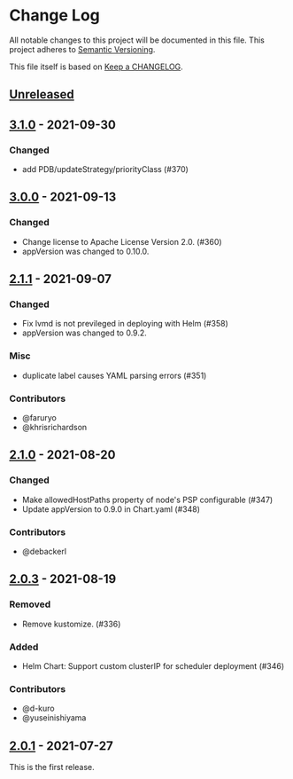 # Change Log

All notable changes to this project will be documented in this file.
This project adheres to [Semantic Versioning](http://semver.org/).

This file itself is based on [Keep a CHANGELOG](https://keepachangelog.com/en/0.3.0/).

## [Unreleased]

## [3.1.0] - 2021-09-30

### Changed
- add PDB/updateStrategy/priorityClass (#370)

## [3.0.0] - 2021-09-13

### Changed
- Change license to Apache License Version 2.0. (#360)
- appVersion was changed to 0.10.0.

## [2.1.1] - 2021-09-07

### Changed
- Fix lvmd is not previleged in deploying with Helm (#358)
- appVersion was changed to 0.9.2.

### Misc
- duplicate label causes YAML parsing errors (#351)

### Contributors
- @faruryo
- @khrisrichardson

## [2.1.0] - 2021-08-20

### Changed
- Make allowedHostPaths property of node's PSP configurable (#347)
- Update appVersion to 0.9.0 in Chart.yaml (#348)

### Contributors
- @debackerl

## [2.0.3] - 2021-08-19

### Removed
- Remove kustomize. (#336)

### Added
- Helm Chart: Support custom clusterIP for scheduler deployment (#346)

### Contributors
- @d-kuro
- @yuseinishiyama

## [2.0.1] - 2021-07-27

This is the first release.

[Unreleased]: https://github.com/topolvm/topolvm/compare/topolvm-chart-v3.1.0...HEAD
[3.1.0]: https://github.com/topolvm/topolvm/compare/topolvm-chart-v3.0.0...topolvm-chart-v3.1.0
[3.0.0]: https://github.com/topolvm/topolvm/compare/topolvm-chart-v2.1.1...topolvm-chart-v3.0.0
[2.1.1]: https://github.com/topolvm/topolvm/compare/topolvm-chart-v2.1.0...topolvm-chart-v2.1.1
[2.1.0]: https://github.com/topolvm/topolvm/compare/topolvm-chart-v2.0.3...topolvm-chart-v2.1.0
[2.0.3]: https://github.com/topolvm/topolvm/compare/topolvm-chart-v2.0.1...topolvm-chart-v2.0.3
[2.0.1]: https://github.com/topolvm/topolvm/releases/tag/topolvm-chart-v2.0.1
